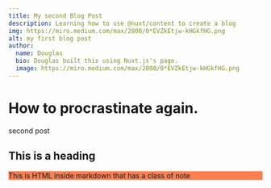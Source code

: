 ```yaml
---
title: My second Blog Post
description: Learning how to use @nuxt/content to create a blog
img: https://miro.medium.com/max/2800/0*EVZkEtjw-kHGkfHG.png
alt: my first blog post
author:
  name: Douglas
  bio: Douglas built this using Nuxt.js's page.
  image: https://miro.medium.com/max/2800/0*EVZkEtjw-kHGkfHG.png
---
```


# How to procrastinate again.

second post

## This is a heading

<div style="background-color: coral;">
  This is HTML inside markdown that has a class of note
</div>
